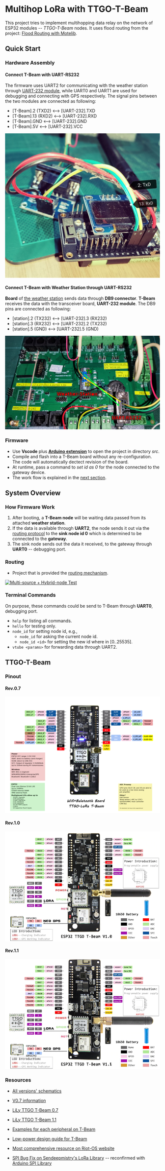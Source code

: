 # Multihop LoRa with TTGO-T-Beam

This project tries to implement multihopping data relay on the network of ESP32 modules
  -- _TTGO-T-Beam_ nodes.
It uses flood routing from the project: [Flood Routing with Motelib](https://github.com/iPAS/motelib_flooding.git).


## Quick Start


### Hardware Assembly

#### Connect T-Beam with UART-RS232

The firmware uses UART2 for communicating with the weather station through
    [UART-232 module](https://www.aliexpress.com/item/696400942.html?spm=a2g0o.cart.0.0.79333c009rHjfp&mp=1),
    while UART0 and UART1 are used for debugging and connecting with GPS respectively.
The signal pins between the two modules are connected as following:

* [T-Beam].2  (TXD2)  <-->  [UART-232].TXD
* [T-Beam].13 (RXD2)  <-->  [UART-232].RXD
* [T-Beam].GND        <-->  [UART-232].GND
* [T-Beam].5V         <-->  [UART-232].VCC

![Board connection](images/asm_tbeam_uart232.jpg)

#### Connect T-Beam with Weather Station through UART-RS232

__Board__ of [the weather station](https://www.nectec.or.th/clipping/news/2009-11-05-5069.pdf) 
    sends data through __DB9 connector__.
__T-Beam__ receives the data with the transceiver board, __UART-232 module__.
The DB9 pins are connected as following: 

* [station].2 (TX232)  <-->  [UART-232].3 (RX232)
* [station].3 (RX232)  <-->  [UART-232].2 (TX232)
* [station].5 (GND)    <-->  [UART-232].5 (GND)

![Weather station board & DB9 connection](images/asm_tbeam_station.png)


### Firmware

* Use __Vscode__ plus __[Arduino extension](
    https://marketplace.visualstudio.com/items?itemName=vsciot-vscode.vscode-arduino)__
    to open the project in directory _src_.
* Compile and flash into a T-Beam board without any re-configuration. 
    The code will automatically dectect revision of the board.
* At runtime, pass a command to _set id as 0_ for the node connected to the gateway device.
* The work flow is explained in the [next section](#how-formware-work).


## System Overview


### How Firmware Work

1. After booting, a __T-Beam node__ will be waiting data passed from its attached __weather station__.
2. If the data is available through __UART2__,
    the node sends it out via the [routing protocol](#routing)
    to the __sink node id 0__ which is determined to be connected to the __gateway__.
3. The sink node sends out the data it received, to the gateway through __UART0__ -- debugging port.


### Routing

* Project that is provided the [routing mechanism](https://github.com/iPAS/motelib_flooding).

[![Multi-source + Hybrid-node Test](https://img.youtube.com/vi/CcUM0YgV6Vg/0.jpg)](https://youtu.be/CcUM0YgV6Vg?t=35s "Multi-source/Hybrid Test")


### Terminal Commands

On purpose, these commands could be send to T-Beam through __UART0__, debugging port.

* ```help``` for listing all commands.
* ```hello``` for testing only.
* ```node_id``` for setting node id, e.g., 
    * ```node_id``` for asking the current node id.
    * ```node_id <id>``` for setting the new id where <id> in [0..25535].
* ```vtube <params>``` for forwarding data through UART2.


## TTGO-T-Beam


### Pinout

#### Rev.0.7

![0.7](images/T-Beam%20V0_7.png)

#### Rev.1.0

![1.0](images/T-Beam%20V1_0.png)

#### Rev.1.1

![1.1](images/T-Beam%20V1_1.png)


### Resources

* [All versions' schematics](https://github.com/Xinyuan-LilyGO/LilyGO-T-Beam)
* [V0.7 information](https://tinymicros.com/wiki/TTGO_T-Beam)

* [LiLy TTGO T-Beam 0.7](http://www.lilygo.cn/prod_view.aspx?TypeId=50033&Id=1237&FId=t3:50033:3)
* [LiLy TTGO T-Beam 1.1](http://www.lilygo.cn/claprod_view.aspx?TypeId=62&Id=1281&FId=t28:62:28)

* [Examples for each peripheral on T-Beam](https://github.com/Xinyuan-LilyGO/LilyGo-LoRa-Series)

* [Low-power design guide for T-Beam](https://github.com/JoepSchyns/Low_power_TTGO_T-beam)
* [Most comprehensive resource on Riot-OS website](https://doc.riot-os.org/group__boards__esp32__ttgo-t-beam.html)

* [SPI Bug Fix on Sendeepmistry's LoRa Library](https://github.com/eduautomatiza/arduino-LoRa/commit/6d1d8e48d216c24618c9d230c795160a00f510dd) -- reconfirmed with [Arduino SPI Library](https://www.e-tinkers.com/2020/03/do-you-know-arduino-spi-and-arduino-spi-library/)

